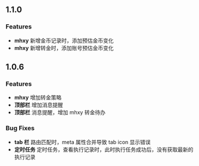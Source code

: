 ## 1.1.0

### Features

- **mhxy** 新增金币记录时，添加预估金币变化
- **mhxy** 新增转金时，添加账号预估金币变化

## 1.0.6

### Features

- **mhxy** 增加转金策略
- **顶部栏** 增加消息提醒
- **顶部栏** 消息提醒，增加 mhxy 转金待办

### Bug Fixes

- **tab 栏** 路由匹配时，meta 属性合并导致 tab icon 显示错误
- **定时任务** 定时任务，查看执行记录时，此时执行任务成功后，没有获取最新的执行记录
